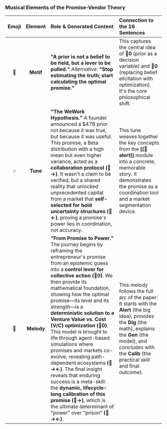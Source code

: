 
### **Musical Elements of the Promise-Vendor Theory**

| Emoji |  Element   | Role & Generated Content                                                                                                                                                                                                                                                                                                                                                                                                                                                                                                                                                                                                                                                                                                           | Connection to the 16 Sentences                                                                                                                                                                                                           |
| :---: | :--------: | :--------------------------------------------------------------------------------------------------------------------------------------------------------------------------------------------------------------------------------------------------------------------------------------------------------------------------------------------------------------------------------------------------------------------------------------------------------------------------------------------------------------------------------------------------------------------------------------------------------------------------------------------------------------------------------------------------------------------------------- | :--------------------------------------------------------------------------------------------------------------------------------------------------------------------------------------------------------------------------------------- |
|  🎵   | **Motif**  | **"A prior is not a belief to be held, but a lever to be pulled."** _Alternative:_ **"Stop estimating the truth; start calculating the optimal promise."**                                                                                                                                                                                                                                                                                                                                                                                                                                                                                                                                                                         | This captures the central idea of **👾0** (prior as a decision variable) and **🐅0** (replacing belief elicitation with optimization). It's the core philosophical shift.                                                                |
|  🎶   |  **Tune**  | **"The WeWork Hypothesis."** A founder announced a $47B prior not because it was true, but because it was useful. This promise, a Beta distribution with a high mean but even higher variance, acted as a **collaboration protocol (👾→)**. It wasn't a claim to be verified, but a shared reality that unlocked unprecedented capital from a market that **self-selected for bold uncertainty structures (👾←)**, proving a promise's power lies in coordination, not accuracy.                                                                                                                                                                                                                                                   | This tune weaves together the key concepts from the **[[👾alert]]** module into a concrete, memorable story. It demonstrates the promise as a coordination tool and a market segmentation device.                                        |
|  🎼   | **Melody** | **"From Promise to Power."** The journey begins by reframing the entrepreneur's promise from an epistemic guess into a **control lever for collective action (👾0)**. We then provide its mathematical foundation, showing how the optimal promise—its level and its strength—is a **deterministic solution to a Venture Value vs. Cost (V/C) optimization (🐢0)**. This model is brought to life through agent-based simulations where promises and markets co-evolve, revealing path-dependent ecosystems **(🐅→←)**. The final insight reveals that enduring success is a meta-skill: the **dynamic, lifecycle-long calibration of this promise (🐙→)**, which is the ultimate determinant of "power" over "prison" **(🐙→←)**. | This melody follows the full arc of the paper: It starts with the **Alert** (the big idea), provides the **Dig** (the math), explains the **Gen** (the model), and concludes with the **Calib** (the practical skill and final outcome). |